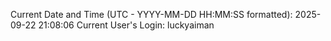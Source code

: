 Current Date and Time (UTC - YYYY-MM-DD HH:MM:SS formatted): 2025-09-22 21:08:06
Current User's Login: luckyaiman
